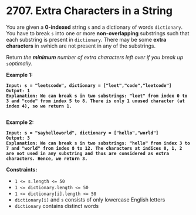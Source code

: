 # 2707. Extra Characters in a String

You are given a **0-indexed** string `s` and a dictionary of words `dictionary`. You have to break `s` into one or more **non-overlapping** substrings such that each substring is present in `dictionary`. There may be some **extra characters** in `s`which are not present in any of the substrings.

Return _the **minimum** number of extra characters left over if you break up_ `s`_optimally._

&#x20;

**Example 1:**

<pre><code><strong>Input: s = "leetscode", dictionary = ["leet","code","leetcode"]
</strong><strong>Output: 1
</strong><strong>Explanation: We can break s in two substrings: "leet" from index 0 to 3 and "code" from index 5 to 8. There is only 1 unused character (at index 4), so we return 1.
</strong>
</code></pre>

**Example 2:**

<pre><code><strong>Input: s = "sayhelloworld", dictionary = ["hello","world"]
</strong><strong>Output: 3
</strong><strong>Explanation: We can break s in two substrings: "hello" from index 3 to 7 and "world" from index 8 to 12. The characters at indices 0, 1, 2 are not used in any substring and thus are considered as extra characters. Hence, we return 3.
</strong></code></pre>

&#x20;

**Constraints:**

* `1 <= s.length <= 50`
* `1 <= dictionary.length <= 50`
* `1 <= dictionary[i].length <= 50`
* `dictionary[i]` and `s` consists of only lowercase English letters
* `dictionary` contains distinct words

